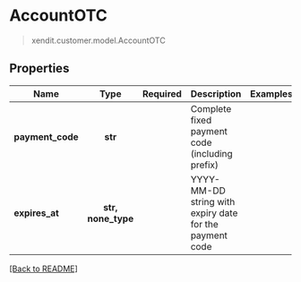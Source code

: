 # AccountOTC
> xendit.customer.model.AccountOTC


## Properties
| Name | Type | Required | Description | Examples |
|------------|:-------------:|:-------------:|-------------|:-------------:|
| **payment_code** | **str** | | Complete fixed payment code (including prefix)  |  |
| **expires_at** | **str, none_type** | | YYYY-MM-DD string with expiry date for the payment code  |  |


[[Back to README]](../../README.md)


